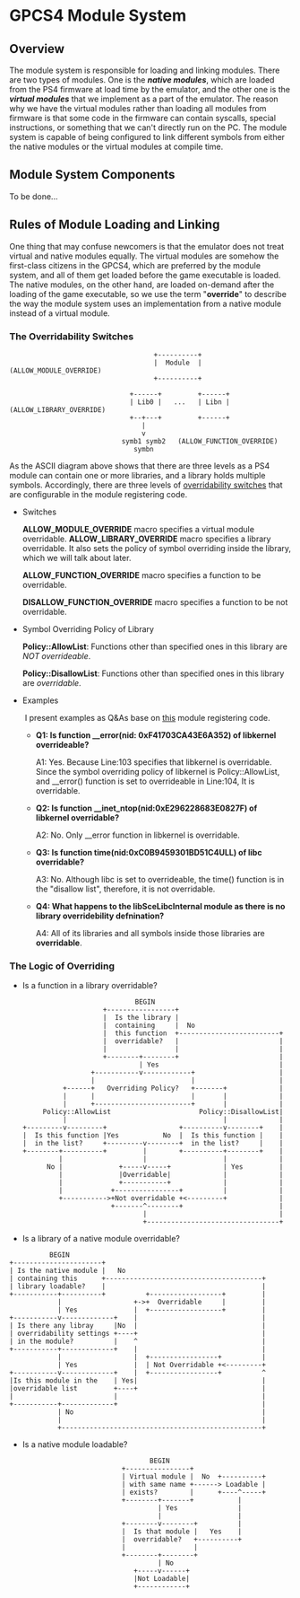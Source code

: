 # GPCS4 Module System

## Overview

The module system is responsible for loading and linking modules. There are two types of modules. One is the ***native modules***, which are loaded from the PS4 firmware at load time by the emulator, and the other one is the ***virtual modules*** that we implement as a part of the emulator. The reason why we have the virtual modules rather than loading all modules from firmware is that some code in the firmware can contain syscalls, special instructions, or something that we can't directly run on the PC. The module system is capable of being configured to link different symbols from either the native modules or the virtual modules at compile time.

## Module System Components

To be done...

## Rules of Module Loading and Linking

One thing that may confuse newcomers is that the emulator does not treat virtual and native modules equally. The virtual modules are somehow the first-class citizens in the GPCS4, which are preferred by the module system, and all of them get loaded before the game executable is loaded. The native modules, on the other hand, are loaded on-demand after the loading of the game executable, so we use the term "**override**" to describe the way the module system uses an implementation from a native module instead of a virtual module.

### The Overridability Switches 

```
                                    +----------+
                                    |  Module  |    (ALLOW_MODULE_OVERRIDE)
                                    +----------+

                              +------+         +------+
                              | Lib0 |   ...   | Libn | (ALLOW_LIBRARY_OVERRIDE)
                              +--+---+         +------+
                                 |
                                 v
                            symb1 symb2   (ALLOW_FUNCTION_OVERRIDE)
                               symbn
```

As the ASCII diagram above shows that there are three levels as a PS4 module can contain one or more libraries, and a library holds multiple symbols. Accordingly, there are three levels of [overridability switches](https://github.com/Inori/GPCS4/blob/3fbbfe51cad7974eb780673e5ade5149c9e423c7/GPCS4/Emulator/RegisterModules.cpp#L13) that are configurable in the module registering code. 

+ Switches

  **ALLOW_MODULE_OVERRIDE** macro specifies a virtual module overridable.
  **ALLOW_LIBRARY_OVERRIDE** macro specifies a library overridable. It also sets the policy of symbol overriding inside the library, which we will talk about later. 

  **ALLOW_FUNCTION_OVERRIDE** macro specifies a function to be overridable.

  **DISALLOW_FUNCTION_OVERRIDE** macro specifies a function to be not overridable.

+ Symbol Overriding Policy of Library

   **Policy::AllowList**: Functions other than specified ones in this library are *NOT overrideable*.

   **Policy::DisallowList**: Functions other than specified ones in this library are *overridable*.
   
+ Examples

   ​	I present examples as Q&As base on [this](https://github.com/Inori/GPCS4/blob/3fbbfe51cad7974eb780673e5ade5149c9e423c7/GPCS4/Emulator/RegisterModules.cpp#99) module registering code.

   + **Q1: Is function  \_\_error(nid: 0xF41703CA43E6A352) of libkernel overrideable?**

       A1: Yes. Because Line:103 specifies that libkernel is overridable. Since the symbol overriding policy of libkernel is Policy::AllowList, and  \_\_error() function is set to overrideable in Line:104, It is overridable.
       
   + **Q2: Is function \_\_inet_ntop(nid:0xE296228683E0827F) of libkernel overridable?** 
   
       A2: No. Only \_\_error function in libkernel is overridable.
       
   + **Q3: Is function time(nid:0xC0B9459301BD51C4ULL) of libc overridable?** 
   
       A3: No. Although libc is set to overrideable, the time() function is in the "disallow list", therefore, it is not overridable.
       
   + **Q4: What happens to the libSceLibcInternal module as there is no library overridebility defnination?**
   
       A4: All of its libraries and all symbols inside those libraries are **overridable**.
   
### The Logic of Overriding

+ Is a function in a library overridable?

  ```
                              BEGIN
                      +-----------------+
                      |  Is the library |
                      |  containing     |  No
                      |  this function  +-------------------------+
                      |  overridable?   |                         |
                      |                 |                         |
                      +--------+--------+                         |
                               | Yes                              |
                   +-----------v------------+                     |
                   |                        |                     |
            +------+   Overriding Policy?   +-------+             |
            |      |                        |       |             |
            |      +------------------------+       |             |
       Policy::AllowList                      Policy::DisallowList|
            |                                       |             |
  +---------v---------+                  +----------v--------+    |
  |  Is this function |Yes           No  |  Is this function |    |
  |  in the list?     +---------v--------+  in the list?     |    |
  +--------+----------+         |        +----------+--------+    |
           |                    |                   |             |
        No |              +-----v-----+             | Yes         |
           |              |Overridable|             |             |
           |              +-----------+             |             |
           |            +----------------+          |             |
           +----------->+Not overridable +<---------+             |
                        +-------^--------+                        |
                                |                                 |
                                +---------------------------------+
  
  ```

  

+ Is a library of a native module overridable?

```
          BEGIN
+----------------------+
| Is the native module |   No
| containing this      +---------------------------------------+
| library loadable?    |                                       |
+-----------+----------+          +------------------+         |
            |                  +->+  Overridable     |         |
            | Yes              |  +------------------+         |
+-----------v-------------+    |                               |
| Is there any libray     |No  |                               |
| overridability settings +----+                               |
| in the module?          |    ^                               |
+-----------+-------------+    |                               |
            |                  |  +-----------------+          |
            | Yes              |  | Not Overridable +<---------+
+-----------v-------------+    |  +-----------------+          ^
|Is this module in the    | Yes|                               |
|overridable list         +----+                               |
|                         |                                    |
+-----------+-------------+                                    |
            | No                                               |
            |                                                  |
            +--------------------------------------------------+
```

+ Is a native module loadable?     

```
                                   BEGIN       
                            +----------------+
                            | Virtual module |  No  +----------+
                            | with same name +------> Loadable |
                            | exists?        |      +----^-----+
                            +--------+-------+           |
                                     | Yes               |
                                     |                   |
                            +--------v--------+          |
                            |  Is that module |   Yes    |
                            |  overridable?   +----------+
                            |                 |
                            +--------+--------+
                                     | No
                               +-----v------+
                               |Not Loadable|
                               +------------+
```





